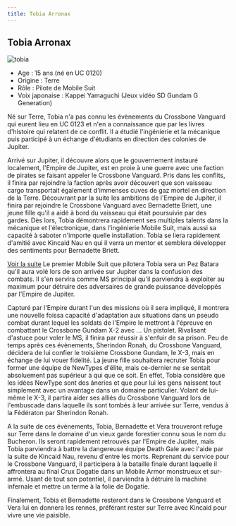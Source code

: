 ```yaml
---
title: Tobia Arronax
---
```


Tobia Arronax
-------------

![tobia](/images/stories/manga/crossbone/persos/tobia.jpg)
- Age : 15 ans (né en UC 0120)  
- Origine : Terre  
- Rôle : Pilote de Mobile Suit  
- Voix japonaise : Kappei Yamaguchi (Jeux vidéo SD Gundam G Generation)


Né sur Terre, Tobia n'a pas connu les évènements du Crossbone Vanguard qui eurent lieu en UC 0123 et n'en a connaissance que par les livres d'histoire qui relatent de ce conflit. Il a étudié l'ingénierie et la mécanique puis participé à un échange d'étudiants en direction des colonies de Jupiter.


Arrivé sur Jupiter, il découvre alors que le gouvernement instauré localement, l'Empire de Jupiter, est en proie à une guerre avec une faction de pirates se faisant appeler le Crossbone Vanguard. Pris dans les conflits, il finira par rejoindre la faction après avoir découvert que son vaisseau cargo transportait également d'immenses cuves de gaz mortel en direction de la Terre. Découvrant par la suite les ambitions de l'Empire de Jupiter, il finira par rejoindre le Crossbone Vanguard avec Bernadette Briett, une jeune fille qu'il a aidé à bord du vaisseau qui était poursuivie par des gardes. Dès lors, Tobia démontrera rapidement ses multiples talents dans la mécanique et l'électronique, dans l'ingénierie Mobile Suit, mais aussi sa capacité à saboter n'importe quelle installation. Tobia se liera rapidement d'amitié avec Kincaid Nau en qui il verra un mentor et semblera développer des sentiments pour Bernadette Briett. 


[Voir la suite](javascript:spoiler();)
Le premier Mobile Suit que pilotera Tobia sera un Pez Batara qu'il aura volé lors de son arrivée sur Jupiter dans la confusion des combats. Il s'en servira comme MS principal qu'il parviendra à exploiter au maximum pour détruire des adversaires de grande puissance développés par l'Empire de Jupiter.


Capturé par l'Empire durant l'un des missions où il sera impliqué, il montrera une nouvelle foissa capacité d'adaptation aux situations dans un pseudo combat durant lequel les soldats de l'Empire le mettront à l'épreuve en combattant le Crossbone Gundam X-2 avec ... Un pistolet. Rivalisant d'astuce pour voler le MS, il finira par réussir à s'enfuir de sa prison. Peu de temps après ces évènements, Sherindon Ronah, du Crossbone Vanguard, décidera de lui confier le troisième Crossbone Gundam, le X-3, mais en échange de lui vouer fidélité. La jeune fille souhaitera recruter Tobia pour former une équipe de NewTypes d'élite, mais ce-dernier ne se sentait absoluement pas supérieur à qui que ce soit. En effet, Tobia considère que les idées NewType sont des âneries et que pour lui les gens naissent tout simplement avec un avantage dans un domaine particulier. Volant de lui-même le X-3, il partira aider ses alliés du Crossbone Vanguard lors de l'embuscade dans laquelle ils sont tombés à leur arrivée sur Terre, vendus à la Fédératon par Sherindon Ronah. 


A la suite de ces évènements, Tobia, Bernadette et Vera trouveront refuge sur Terre dans le domaine d'un vieux garde forestier connu sous le nom du Bucheron. Ils seront rapidement retrouvés par l'Empire de Jupiter, mais Tobia parviendra à battre la dangereuse équipe Death Gale avec l'aide par la suite de Kincaid Nau, revenu d'entre les morts. Reprenant du service pour le Crossbone Vanguard, il participera à la bataille finale durant laquelle il affrontera au final Crux Dogatie dans un Mobile Armor monstrueux et sur-armé. Usant de tout son potentiel, il parviendra à détruire la machine infernale et mettre un terme à la folie de Dogatie. 


Finalement, Tobia et Bernadette resteront dans le Crossbone Vanguard et Vera lui en donnera les rennes, préférant rester sur Terre avec Kincaid pour vivre une vie paisible. 


